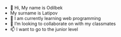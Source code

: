 - 👋 Hi, My name is Odilbek 
- My surname is Latipov
- 👀 I am currently learning web programming
- 💞️ I’m looking to collaborate on with my classmates
- 📫 I want to go to the junior level

<!---
odilbeklatipov2008frontent/odilbeklatipov2008frontent is a ✨ special ✨ repository because its `README.md` (this file) appears on your GitHub profile.
You can click the Preview link to take a look at your changes.
--->
